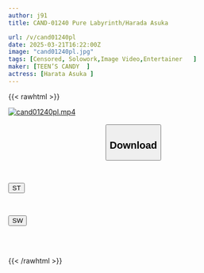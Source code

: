 ```yaml
---
author: j91
title: CAND-01240 Pure Labyrinth/Harada Asuka

url: /v/cand01240pl
date: 2025-03-21T16:22:00Z
image: "cand01240pl.jpg"
tags: [Censored, Solowork,Image Video,Entertainer	]
maker: [TEEN’S CANDY  ]
actress: [Harata Asuka ]
---
```



{{< rawhtml >}}

<div class="video" data-videoid="dADjKAZyXkuk44P">
    <a href="javascript:;">
        <img src="/v/cand01240pl/cand01240pl.jpg" width="WIDTH" height="HEIGHT" alt="cand01240pl.mp4" loading="lazy">
    </a>
</div>

<script type="text/javascript" src="https://j91.asia/asset/on-demand-st.js"></script>

<br>
  <link rel="stylesheet" href="https://j91.asia/asset/bs5.css">
  
  <center>
  <button class="btn btn-primary" type="button" data-bs-toggle="collapse" data-bs-target=".multi-collapse" aria-expanded="false" aria-controls="multiCollapseExample1 multiCollapseExample2"><h2>Download</h2></button></center>
</p>
<div class="row">
  <div class="col">
    <div class="collapse multi-collapse" id="multiCollapseExample1">
      <div class="card card-body">
	      	      <br>
<div class="buttons">  
<p><a href="/v/cand01240pl/st.html" target="_blank"><button class="btn-hover color-3"><i class="fa fa-download"></i> ST</button></a></p></div>
    </div>
  </div>
</div>
  <div class="col">
    <div class="collapse multi-collapse" id="multiCollapseExample2">
      <div class="card card-body">
	      <br>
<div class="buttons">
<p><a href="/v/cand01240pl/sw.html" target="_blank"><button class="btn-hover color-2"><i class="fa fa-download"></i> SW</button></a></p></div>
<br><br>
      </div>
    </div>
  </div>
</div>

{{< /rawhtml >}}